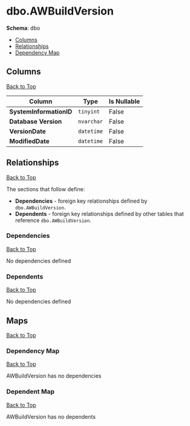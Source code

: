 # dbo.AWBuildVersion

**Schema**: dbo
* [Columns](#columns)
* [Relationships](#relationships)
* [Dependency Map](#dependency-map)

## Columns
[Back to Top](#awbuildversion)

Column | Type | Is Nullable
-------|------|------------
**SystemInformationID** | `tinyint` | False
**Database Version** | `nvarchar` | False
**VersionDate** | `datetime` | False
**ModifiedDate** | `datetime` | False

## Relationships
[Back to Top](#awbuildversion)


The sections that follow define:
* **Dependencies** - foreign key relationships defined by `dbo.AWBuildVersion`.
* **Dependents** - foreign key relationships defined by other tables that reference `dbo.AWBuildVersion`.

### Dependencies
[Back to Top](#awbuildversion)


No dependencies defined

### Dependents
[Back to Top](#awbuildversion)

No dependencies defined

## Maps
[Back to Top](#awbuildversion)

### Dependency Map
[Back to Top](#awbuildversion)

AWBuildVersion has no dependencies
### Dependent Map
[Back to Top](#awbuildversion)

AWBuildVersion has no dependents

